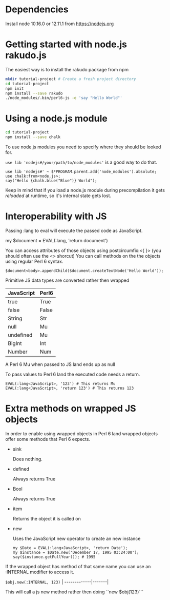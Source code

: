 # Dependencies

Install node 10.16.0 or 12.11.1 from https://nodejs.org

# Getting started with node.js rakudo.js

The easiest way is to install the rakudo package from npm

```bash
mkdir tutorial-project # Create a fresh project directory
cd tutorial-project
npm init
npm install --save rakudo
./node_modules/.bin/perl6-js -e 'say "Hello World"'
```

# Using a node.js module

```bash
cd tutorial-project
npm install --save chalk
```

To use node.js modules you need to specify where they should be looked for.

`use lib 'nodejs#/your/path/to/node_modules'` is a good way to do that.

```
use lib 'nodejs#' ~ $*PROGRAM.parent.add('node_modules').absolute;
use chalk:from<node.js>;
say("Hello {chalk.blue("Blue")} World");
```

Keep in mind that if you load a node.js module during precompilation it gets
_reloaded_ at runtime, so it's internal state gets lost.

# Interoperability with JS

Passing :lang<JavaScript> to eval will execute the passed code as JavaScript.

my \$document = EVAL(:lang<JavaScript>, 'return document')

You can access attributes of those objects using postcircumfix:<{ }> (you should
often use the <> shorcut) You can call methods on the the objects using regular
Perl 6 syntax.

```perl6
$document<body>.appendChild($document.createTextNode('Hello World'));
```

Primitive JS data types are converted rather then wrapped

| JavaScript | Perl6 |
| ---------- | ----- |
| true       | True  |
| false      | False |
| String     | Str   |
| null       | Mu    |
| undefined  | Mu    |
| BigInt     | Int   |
| Number     | Num   |

A Perl 6 Mu when passed to JS land ends up as null

To pass values to Perl 6 land the executed code needs a return.

```perl6
EVAL(:lang<JavaScript>, '123') # This returns Mu
EVAL(:lang<JavaScript>, 'return 123') # This returns 123
```

# Extra methods on wrapped JS objects

In order to enable using wrapped objects in Perl 6 land wrapped objects offer
some methods that Perl 6 expects.

- sink

  Does nothing.

- defined

  Always returns True

- Bool

  Always returns True

- item

  Returns the object it is called on

- new

  Uses the JavaScript new operator to create an new instance

  ```perl6
  my $Date = EVAL(:lang<JavaScript>, 'return Date');
  my $instance = $Date.new('December 17, 1995 03:24:00');
  say($instance.getFullYear()); # 1995
  ```

If the wrapped object has method of that same name you can use an :INTERNAL
modifier to access it.

`$obj.new(:INTERNAL, 123)` | -------------|-------|

This will call a js new method rather then doing ``new \$obj(123)```
